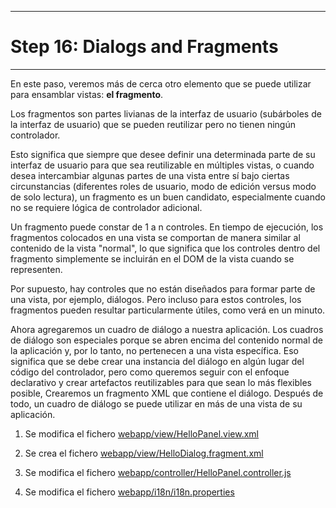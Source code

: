 ********************************
# Step 16: Dialogs and Fragments
********************************

En este paso, veremos más de cerca otro elemento que se puede utilizar para ensamblar vistas: **el fragmento**.

Los fragmentos son partes livianas de la interfaz de usuario (subárboles de la interfaz de usuario) que se pueden reutilizar pero no tienen ningún controlador.


Esto significa que siempre que desee definir una determinada parte de su interfaz de usuario 
para que sea reutilizable en múltiples vistas, o cuando desea intercambiar algunas partes de una vista entre sí bajo ciertas circunstancias (diferentes roles de usuario, modo de edición versus modo de solo lectura), un fragmento es un buen candidato, especialmente cuando no se requiere lógica de controlador adicional.


Un fragmento puede constar de 1 a n controles.
En tiempo de ejecución, los fragmentos colocados en una vista se comportan de manera similar al contenido de la vista "normal", lo que significa que los controles dentro del fragmento simplemente se incluirán en el DOM de la vista cuando se representen.


Por supuesto, hay controles que no están diseñados para formar parte de una vista, por ejemplo, diálogos. Pero incluso para estos controles, los fragmentos pueden resultar particularmente útiles, como verá en un minuto.


Ahora agregaremos un cuadro de diálogo a nuestra aplicación. Los cuadros de diálogo son especiales porque se abren encima del contenido normal de la aplicación y, por lo tanto, 
no pertenecen a una vista específica. Eso significa que se debe crear una instancia del diálogo en algún lugar del código del controlador, pero como queremos seguir con el enfoque declarativo y crear artefactos reutilizables para que sean lo más flexibles posible, Crearemos un fragmento XML que 
contiene el diálogo. Después de todo, un cuadro de diálogo se puede utilizar en más de una vista de su aplicación.


1. Se modifica el fichero [webapp/view/HelloPanel.view.xml](webapp/view/HelloPanel.view.xml)

2. Se crea el fichero [webapp/view/HelloDialog.fragment.xml](webapp/view/HelloDialog.fragment.xml)

3. Se modifica el fichero [webapp/controller/HelloPanel.controller.js](webapp/controller/HelloPanel.controller.js)

4. Se modifica el fichero [webapp/i18n/i18n.properties](webapp/i18n/i18n.properties)